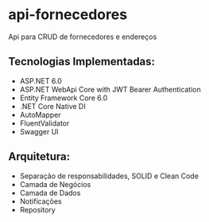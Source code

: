
# api-fornecedores
Api para CRUD de fornecedores e endereços

## Tecnologias Implementadas:

- ASP.NET 6.0
- ASP.NET WebApi Core with JWT Bearer Authentication
- Entity Framework Core 6.0
- .NET Core Native DI
- AutoMapper
- FluentValidator
- Swagger UI 

## Arquitetura:

- Separação de responsabilidades, SOLID e Clean Code
- Camada de Negócios
- Camada de Dados
- Notificações
- Repository
